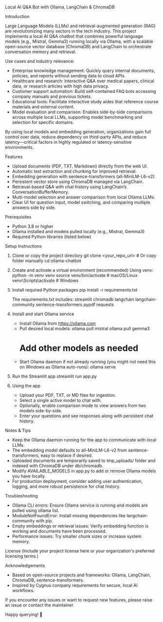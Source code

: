 Local AI Q&A Bot with Ollama, LangChain & ChromaDB

Introduction

Large Language Models (LLMs) and retrieval-augmented generation (RAG) are revolutionizing many sectors in the tech industry. This project implements a local AI Q&A chatbot that combines powerful language models (e.g., Mistral, Gemma3) running locally via Ollama, with a scalable open-source vector database (ChromaDB) and LangChain to orchestrate conversation memory and retrieval.

Use cases and industry relevance:
- Enterprise knowledge management: Quickly query internal documents, policies, and reports without sending data to cloud APIs.
- Healthcare and research: Interactive Q&A over medical papers, clinical data, or research articles with high data privacy.
- Customer support automation: Build self-contained FAQ bots accessing company manuals and previous tickets.
- Educational tools: Facilitate interactive study aides that reference course materials and external content.
- Model evaluation and comparison: Enables side-by-side comparisons across multiple local LLMs, supporting model benchmarking and selection for specific domains.

By using local models and embedding generation, organizations gain full control over data, reduce dependency on third-party APIs, and reduce latency—critical factors in highly regulated or latency-sensitive environments.

Features
- Upload documents (PDF, TXT, Markdown) directly from the web UI.
- Automatic text extraction and chunking for improved retrieval.
- Embedding generation with sentence-transformers (all-MiniLM-L6-v2).
- Persistent vector store using ChromaDB managed via LangChain.
- Retrieval-based Q&A with chat history using LangChain’s ConversationBufferMemory.
- Multi-model selection and answer comparison from local Ollama LLMs.
- Clear UI for question input, model switching, and comparing multiple answers side by side.

Prerequisites
- Python 3.8 or higher
- Ollama installed and models pulled locally (e.g., Mistral, Gemma3)
- Required Python libraries (listed below)

Setup Instructions

1. Clone or copy the project directory
   git clone <your_repo_url>  # Or copy folder manually
   cd ollama-chatbot

2. Create and activate a virtual environment (recommended)
   Using venv:
   python -m venv venv
   source venv/bin/activate   # macOS/Linux
   venv\Scripts\activate      # Windows

3. Install required Python packages
   pip install -r requirements.txt

   The requirements.txt includes:
   streamlit
   chromadb
   langchain
   langchain-community
   sentence-transformers
   pypdf
   requests

4. Install and start Ollama service
   - Install Ollama from https://ollama.com
   - Pull desired local models:
     ollama pull mistral
     ollama pull gemma3
     # Add other models as needed
   - Start Ollama daemon if not already running (you might not need this on Windows as Ollama auto-runs):
     ollama serve

5. Run the Streamlit app
   streamlit run app.py

6. Using the app
   - Upload your PDF, TXT, or MD files for ingestion.
   - Select a single active model to chat with.
   - Optionally, enable comparison mode to view answers from two models side-by-side.
   - Enter your questions and see responses along with persistent chat history.

Notes & Tips
- Keep the Ollama daemon running for the app to communicate with local LLMs.
- The embedding model defaults to all-MiniLM-L6-v2 from sentence-transformers, easy to replace if desired.
- Uploaded documents are temporarily saved to tmp_uploads/ folder and indexed with ChromaDB under db/chromadb.
- Modify AVAILABLE_MODELS in app.py to add or remove Ollama models you have locally.
- For production deployment, consider adding user authentication, logging, and more robust persistence for chat history.

Troubleshooting
- Ollama CLI errors: Ensure Ollama service is running and models are pulled using ollama list.
- ModuleNotFoundError: Install missing dependencies like langchain-community with pip.
- Empty embeddings or retrieval issues: Verify embedding function is working and documents have been processed.
- Performance issues: Try smaller chunk sizes or increase system memory.

License
(Include your project license here or your organization's preferred licensing terms.)

Acknowledgements
- Based on open-source projects and frameworks: Ollama, LangChain, ChromaDB, sentence-transformers.
- Inspired by Cygnus company requirements for secure, local AI workflows.

If you encounter any issues or want to request new features, please raise an issue or contact the maintainer.

Happy querying! 🚀
